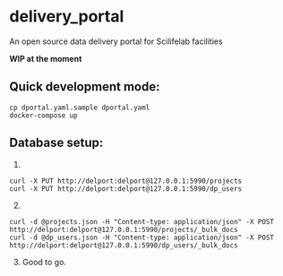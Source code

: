 # delivery_portal
An open source data delivery portal for Scilifelab facilities

**WIP at the moment**


## Quick development mode:
```
cp dportal.yaml.sample dportal.yaml
docker-compose up
```

## Database setup:
1. 
```
curl -X PUT http://delport:delport@127.0.0.1:5990/projects
curl -X PUT http://delport:delport@127.0.0.1:5990/dp_users
```
2.
```
curl -d @projects.json -H "Content-type: application/json" -X POST http://delport:delport@127.0.0.1:5990/projects/_bulk_docs
curl -d @dp_users.json -H "Content-type: application/json" -X POST http://delport:delport@127.0.0.1:5990/dp_users/_bulk_docs
```
3. Good to go.
